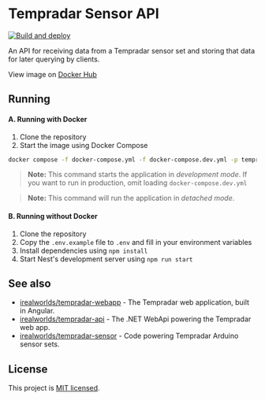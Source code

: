 # Tempradar Sensor API
[![Build and deploy](https://github.com/irealworlds/tempradar-sensor-api/actions/workflows/build_and_deploy.yml/badge.svg)](https://github.com/irealworlds/tempradar-sensor-api/actions/workflows/build_and_deploy.yml)

An API for receiving data from a Tempradar sensor set and storing that data for later querying by clients.

View image on [Docker Hub](https://hub.docker.com/r/irealworlds/tempradar-sensor-api)

## Running
#### A. Running with Docker
1. Clone the repository
2. Start the image using Docker Compose

```sh
docker compose -f docker-compose.yml -f docker-compose.dev.yml -p tempradar-sensor up --remove-orphans -d --build
```
> **Note:** This command starts the application in _development mode_. If you want to run in production, omit loading `docker-compose.dev.yml`

> **Note:** This command will run the application in _detached mode_.

#### B. Running without Docker
1. Clone the repository
2. Copy the `.env.example` file to `.env` and fill in your environment variables
3. Install dependencies using `npm install`
4. Start Nest's development server using `npm run start`

## See also
- [irealworlds/tempradar-webapp](https://github.com/irealworlds/tempradar-webapp) - The Tempradar web application, built in Angular.
- [irealworlds/tempradar-api](https://github.com/irealworlds/tempradar-api) - The .NET WebApi powering the Tempradar web app.
- [irealworlds/tempradar-sensor](https://github.com/irealworlds/tempradar-sensor) - Code powering Tempradar Arduino sensor sets.

## License
This project is [MIT licensed](LICENSE).
